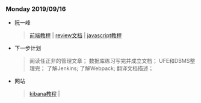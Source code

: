### Monday 2019/09/16
- 阮一峰
	> [前端教程](http://www.ruanyifeng.com/blog/2016/09/react-technology-stack.html) | [review文档](https://github.com/google/eng-practices) | [javascript教程](https://www.runoob.com/js/js-comments.html)
	
- 下一步计划
	> 阅读任正非的管理文章；
	> 数据库练习写完并成立文档；
	> UFE和DBMS整理完；
	> 了解Jenkins;
	> 了解Webpack;
	> 翻译文档描述；

- 网站
	> [kibana教程](http://docs.flycloud.me/docs/ELKStack/kibana/index.html) | 
	

